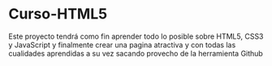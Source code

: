 # Curso-HTML5
Este proyecto tendrá como fin aprender todo lo posible sobre HTML5, CSS3 y JavaScript y finalmente crear una pagina atractiva y con todas las cualidades aprendidas a su vez sacando provecho de la herramienta Github
